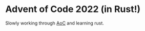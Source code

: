 # Advent of Code 2022 (in Rust!)
Slowly working through [AoC](https://adventofcode.com/2022) and learning rust.
